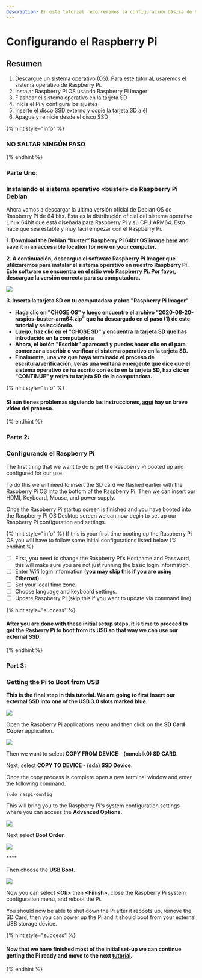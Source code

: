 ```yaml
---
description: En este tutorial recorreremos la configuración básica de Raspberry Pi y Linux
---
```


# Configurando el Raspberry Pi

## Resumen <a id="h.vrhvb96nxxe9"></a>

1. Descargue un sistema operativo \(OS\). Para este tutorial, usaremos el sistema operativo de Raspberry Pi.
2. Instalar Raspberry Pi OS usando Raspberry Pi Imager
3. Flashear el sistema operativo en la tarjeta SD
4. Inicia el Pi y configura los ajustes
5. Inserte el disco SSD externo y copie la tarjeta SD a él
6. Apague y reinicie desde el disco SSD

{% hint style="info" %}
### NO SALTAR NINGÚN PASO
{% endhint %}

### **Parte Uno:**

### Instalando el sistema operativo «buster» de Raspberry Pi Debian <a id="h.lpv6ciisjqp3"></a>

Ahora vamos a descargar la última versión oficial de Debian OS de Raspberry Pi de 64 bits. Esta es la distribución oficial del sistema operativo Linux 64bit que está diseñada para Raspberry Pi y su CPU ARM64. Esto hace que sea estable y muy fácil empezar con el Raspberry Pi.

**1. Download the Debian “buster” Raspberry Pi 64bit OS image** [**here**](https://downloads.raspberrypi.org/raspios_arm64/images/raspios_arm64-2020-05-28/2020-05-27-raspios-buster-arm64.zip) **and save it in an accessible location for now on your computer.**

**2. A continuación, descargue el software Raspberry Pi Imager que utilizaremos para instalar el sistema operativo en nuestro Raspberry Pi. Este software se encuentra en el sitio web** [**Raspberry Pi**](https://www.raspberrypi.org/software/)**. Por favor, descargue la versión correcta para su computadora.**

![](../../.gitbook/assets/screen-shot-2021-03-12-at-5.36.30-pm.png)

**3. Inserta la tarjeta SD en tu computadara y abre "Raspberry Pi Imager".**

* **Haga clic en "CHOSE OS" y luego encuentre el archivo "2020-08-20-raspios-buster-arm64.zip" que ha descargado en el paso \(1\) de este tutorial y selecciónelo.**
* **Luego, haz clic en el "CHOSE SD" y encuentra la tarjeta SD que has introducido en la computadora**
* **Ahora, el botón "Escribir" aparecerá y puedes hacer clic en él para comenzar a escribir o verificar el sistema operativo en la tarjeta SD.**
* **Finalmente, una vez que haya terminado el proceso de escritura/verificación, verás una ventana emergente que dice que el sistema operativo se ha escrito con éxito en la tarjeta SD, haz clic en "CONTINUE" y retira tu tarjeta SD de la computadora.**

{% hint style="info" %}
#### **Si aún tienes problemas siguiendo las instrucciones,** [**aquí**](https://www.youtube.com/watch?v=J024soVgEeM) **hay un breve vídeo del proceso.**
{% endhint %}

### Parte 2:

### Configurando el Raspberry Pi

The first thing that we want to do is get the Raspberry Pi booted up and configured for our use.

To do this we will need to insert the SD card we flashed earlier with the Raspberry Pi OS into the bottom of the Raspberry Pi. Then we can insert our HDMI, Keyboard, Mouse, and power supply.

Once the Raspberry Pi startup screen is finished and you have booted into the Raspberry Pi OS Desktop screen we can now begin to set up our Raspberry Pi configuration and settings.

{% hint style="info" %}
If this is your first time booting up the Raspberry Pi OS you will have to follow some initial configurations listed below
{% endhint %}

* [ ] First, you need to change the Raspberry Pi's Hostname and Password, this will make sure you are not just running the basic login information.
* [ ] Enter Wifi login information \(**you** **may** **skip this if you are using Ethernet**\)
* [ ] Set your local time zone.
* [ ] Choose language and keyboard settings.
* [ ] Update Raspberry Pi \(skip this if you want to update via command line\)

{% hint style="success" %}
#### After you are done with these initial setup steps, it is time to proceed to get the Rasberry Pi to boot from its USB so that way we can use our external SSD.
{% endhint %}

### Part 3:

### Getting the Pi to Boot from USB

**This is the final step in this tutorial. We are going to first insert our external SSD into one of the USB 3.0 slots marked blue.**

![](../../.gitbook/assets/pi4.jpeg)

Open the Raspberry Pi applications menu and then click on the **SD Card Copier** application.

![](../../.gitbook/assets/screen-shot-2021-03-29-at-9.11.39-pm%20%281%29.png)

Then we want to select **COPY FROM DEVICE** - **\(mmcblk0\) SD CARD.**

Next, select **COPY TO DEVICE - \(sda\) SSD Device.**

Once the copy process is complete open a new terminal window and enter the following command.

```text
sudo raspi-config
```

This will bring you to the Raspberry Pi's system configuration settings where you can access the **Advanced Options.**

![](../../.gitbook/assets/screen-shot-2021-03-29-at-10.13.19-pm.png)

Next select **Boot Order.**

![](../../.gitbook/assets/screen-shot-2021-03-29-at-10.13.40-pm%20%281%29.png)

\*\*\*\*

Then choose the **USB Boot**.

![](../../.gitbook/assets/screen-shot-2021-03-29-at-10.14.05-pm%20%281%29.png)

Now you can select **&lt;Ok&gt;** then **&lt;Finish&gt;**, close the Raspberry Pi system configuration menu, and reboot the Pi.

You should now be able to shut down the Pi after it reboots up, remove the SD Card, then you can power up the Pi and it should boot from your external USB storage device.

{% hint style="success" %}
#### Now that we have finished most of the initial set-up we can continue getting the Pi ready and move to the next [tutorial](tutorial-2-relaynode.md).
{% endhint %}

